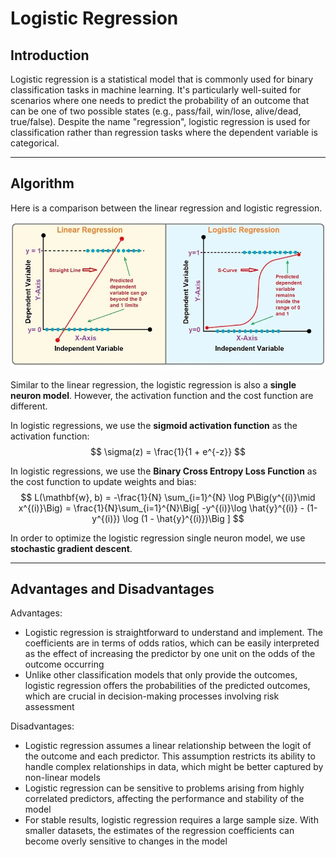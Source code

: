 # Logistic Regression

## Introduction

Logistic regression is a statistical model that is commonly used for binary classification tasks in machine learning. It's particularly well-suited for scenarios where one needs to predict the probability of an outcome that can be one of two possible states (e.g., pass/fail, win/lose, alive/dead, true/false). Despite the name "regression", logistic regression is used for classification rather than regression tasks where the dependent variable is categorical.

---

## Algorithm

Here is a comparison between the linear regression and logistic regression.

<p align="center">
    <img src="linear_logistic.png">
</p>

Similar to the linear regression, the logistic regression is also a **single neuron model**. However, the activation function and the cost function are different. 

In logistic regressions, we use the **sigmoid activation function** as the activation function: 
$$
\sigma(z) = \frac{1}{1 + e^{-z}}
$$

In logistic regressions, we use the **Binary Cross Entropy Loss Function** as the cost function to update weights and bias:
$$
L(\mathbf{w}, b) = -\frac{1}{N} \sum_{i=1}^{N} \log P\Big(y^{(i)}\mid x^{(i)}\Big) = \frac{1}{N}\sum_{i=1}^{N}\Big[ -y^{(i)}\log \hat{y}^{(i)} - (1-y^{(i)}) \log (1 - \hat{y}^{(i)})\Big ]
$$

In order to optimize the logistic regression single neuron model, we use **stochastic gradient descent**.

---

## Advantages and Disadvantages
Advantages:
- Logistic regression is straightforward to understand and implement. The coefficients are in terms of odds ratios, which can be easily interpreted as the effect of increasing the predictor by one unit on the odds of the outcome occurring
- Unlike other classification models that only provide the outcomes, logistic regression offers the probabilities of the predicted outcomes, which are crucial in decision-making processes involving risk assessment

Disadvantages:
- Logistic regression assumes a linear relationship between the logit of the outcome and each predictor. This assumption restricts its ability to handle complex relationships in data, which might be better captured by non-linear models
- Logistic regression can be sensitive to problems arising from highly correlated predictors, affecting the performance and stability of the model
- For stable results, logistic regression requires a large sample size. With smaller datasets, the estimates of the regression coefficients can become overly sensitive to changes in the model